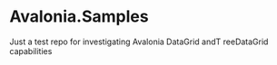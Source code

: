 # Avalonia.Samples
Just a test repo for investigating Avalonia DataGrid andT reeDataGrid capabilities
